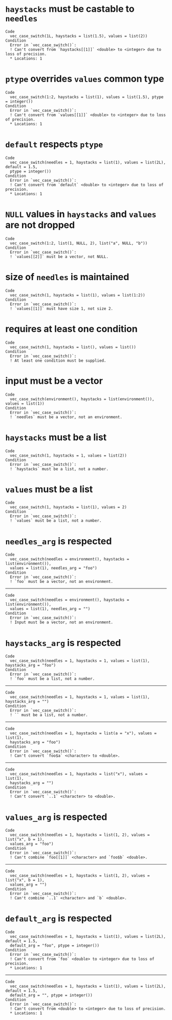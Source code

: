 # `haystacks` must be castable to `needles`

    Code
      vec_case_switch(1L, haystacks = list(1.5), values = list(2))
    Condition
      Error in `vec_case_switch()`:
      ! Can't convert from `haystacks[[1]]` <double> to <integer> due to loss of precision.
      * Locations: 1

# `ptype` overrides `values` common type

    Code
      vec_case_switch(1:2, haystacks = list(1), values = list(1.5), ptype = integer())
    Condition
      Error in `vec_case_switch()`:
      ! Can't convert from `values[[1]]` <double> to <integer> due to loss of precision.
      * Locations: 1

# `default` respects `ptype`

    Code
      vec_case_switch(needles = 1, haystacks = list(1), values = list(2L), default = 1.5,
      ptype = integer())
    Condition
      Error in `vec_case_switch()`:
      ! Can't convert from `default` <double> to <integer> due to loss of precision.
      * Locations: 1

# `NULL` values in `haystacks` and `values` are not dropped

    Code
      vec_case_switch(1:2, list(1, NULL, 2), list("a", NULL, "b"))
    Condition
      Error in `vec_case_switch()`:
      ! `values[[2]]` must be a vector, not NULL.

# size of `needles` is maintained

    Code
      vec_case_switch(1, haystacks = list(1), values = list(1:2))
    Condition
      Error in `vec_case_switch()`:
      ! `values[[1]]` must have size 1, not size 2.

# requires at least one condition

    Code
      vec_case_switch(1, haystacks = list(), values = list())
    Condition
      Error in `vec_case_switch()`:
      ! At least one condition must be supplied.

# input must be a vector

    Code
      vec_case_switch(environment(), haystacks = list(environment()), values = list(1))
    Condition
      Error in `vec_case_switch()`:
      ! `needles` must be a vector, not an environment.

# `haystacks` must be a list

    Code
      vec_case_switch(1, haystacks = 1, values = list(2))
    Condition
      Error in `vec_case_switch()`:
      ! `haystacks` must be a list, not a number.

# `values` must be a list

    Code
      vec_case_switch(1, haystacks = list(1), values = 2)
    Condition
      Error in `vec_case_switch()`:
      ! `values` must be a list, not a number.

# `needles_arg` is respected

    Code
      vec_case_switch(needles = environment(), haystacks = list(environment()),
      values = list(1), needles_arg = "foo")
    Condition
      Error in `vec_case_switch()`:
      ! `foo` must be a vector, not an environment.

---

    Code
      vec_case_switch(needles = environment(), haystacks = list(environment()),
      values = list(1), needles_arg = "")
    Condition
      Error in `vec_case_switch()`:
      ! Input must be a vector, not an environment.

# `haystacks_arg` is respected

    Code
      vec_case_switch(needles = 1, haystacks = 1, values = list(1), haystacks_arg = "foo")
    Condition
      Error in `vec_case_switch()`:
      ! `foo` must be a list, not a number.

---

    Code
      vec_case_switch(needles = 1, haystacks = 1, values = list(1), haystacks_arg = "")
    Condition
      Error in `vec_case_switch()`:
      ! `` must be a list, not a number.

---

    Code
      vec_case_switch(needles = 1, haystacks = list(a = "x"), values = list(1),
      haystacks_arg = "foo")
    Condition
      Error in `vec_case_switch()`:
      ! Can't convert `foo$a` <character> to <double>.

---

    Code
      vec_case_switch(needles = 1, haystacks = list("x"), values = list(1),
      haystacks_arg = "")
    Condition
      Error in `vec_case_switch()`:
      ! Can't convert `..1` <character> to <double>.

# `values_arg` is respected

    Code
      vec_case_switch(needles = 1, haystacks = list(1, 2), values = list("x", b = 1),
      values_arg = "foo")
    Condition
      Error in `vec_case_switch()`:
      ! Can't combine `foo[[1]]` <character> and `foo$b` <double>.

---

    Code
      vec_case_switch(needles = 1, haystacks = list(1, 2), values = list("x", b = 1),
      values_arg = "")
    Condition
      Error in `vec_case_switch()`:
      ! Can't combine `..1` <character> and `b` <double>.

# `default_arg` is respected

    Code
      vec_case_switch(needles = 1, haystacks = list(1), values = list(2L), default = 1.5,
      default_arg = "foo", ptype = integer())
    Condition
      Error in `vec_case_switch()`:
      ! Can't convert from `foo` <double> to <integer> due to loss of precision.
      * Locations: 1

---

    Code
      vec_case_switch(needles = 1, haystacks = list(1), values = list(2L), default = 1.5,
      default_arg = "", ptype = integer())
    Condition
      Error in `vec_case_switch()`:
      ! Can't convert from <double> to <integer> due to loss of precision.
      * Locations: 1


